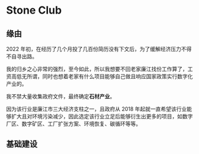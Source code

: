 # Stone Club

## 缘由

2022 年初，在经历了几个月投了几百份简历没有下文后，为了缓解经济压力不得不自寻出路。

我的归乡之心非常的强烈，至今如此，所以我想要不回老家廉江找份工作算了，工资高低无所谓，同时也想着老家有什么项目能够自己做且响应国家政策实行数字化产业的。

我不禁大量收集政府文件，最终确定<b>石材产业</b>。

因为该行业是廉江市三大经济支柱之一，且政府从 2018 年起就一直希望该行业能够扩大且对环境污染减少，因此选定该行业立足后能够衍生出更多的项目，如数字厂区、数字矿区、工厂扩张方案、环境恢复、碳循环等等。

## 基础建设

<!-- 石材知识库 -->
<!-- 采购平台 -->
<!-- CRM -->
<!-- SRM -->
<!-- ．．． -->

<!-- ## 方向

在我的想法中，需要选中一家石材加工厂作为模范试点，当试点成功后再进行扩张，如此一来实现最小投入。

接下来是具体的实施方向：

### 数字化办公

假设从小工厂 -->
